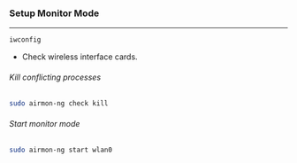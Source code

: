 ### Setup Monitor Mode
---
```sh
iwconfig
```
- Check wireless interface cards.

###### Kill conflicting processes
```sh
sudo airmon-ng check kill
```

###### Start monitor mode
```sh
sudo airmon-ng start wlan0
```

